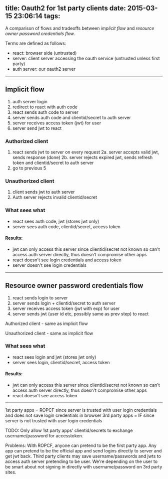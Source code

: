 title: Oauth2 for 1st party clients
date: 2015-03-15 23:06:14
tags:
---
A comparison of flows and tradeoffs between *implicit flow* and *resource owner password credentials flow*.

Terms are defined as follows:
  - react: browser side (untrusted)
  - server: client server accessing the oauth service (untrusted unless first party)
  - auth server: our oauth2 server

---------------------

## Implicit flow

1. auth server login
2. redirect to react with auth code
3. react sends auth code to server
4. server sends auth code and clientid/secret to auth server
5. server receives access token (jwt) for user
6. server send jwt to react

### Authorized client
1. react sends jwt to server on every request
2a. server accepts valid jwt, sends response (done)
2b. server rejects expired jwt, sends refresh token and clientid/secret to auth server
3. go to previous 5

### Unauthorized client
1. client sends jwt to auth server
2. Auth server rejects invalid clientid/secret

### What sees what
- react sees auth code, jwt (stores jwt only)
- server sees auth code, clientid/secret, access token

#### Results:
- jwt can only access this server since clientid/secret not known so can't access auth server directly, thus doesn't compromise other apps
- react doesn't see login credentials and access token
- server doesn't see login credentials


---------------------

## Resource owner password credentials flow

1. react sends login to server
2. server sends login + clientid/secret to auth server
3. server receives access token (jwt with exp) for user <!-- (maybe unsign at this point and re-sign during future requests to prevent client bypassing server to reach auth-server. maybe moot because sending this access token to auth server requires clientid+secret associated with the access token) -->
4. server sends jwt (user id etc, possibly same as prev step) to react

Authorized client - same as implicit flow

Unauthorized client - same as implicit flow

### What sees what
- react sees login and jwt (stores jwt only)
- server sees login, clientid/secret, access token

#### Results:
- jwt can only access this server since clientid/secret not known so can't access auth server directly, thus doesn't compromise other apps
- react doesn't see access token


---------------------

1st party apps = ROPCF since server is trusted with user login credentials and does not save login credentials in browser
3rd party apps = IF since server is not trusted with user login credentials

TODO: Only allow 1st party apps' clientid/secrets to exchange username/password for accesstoken.

Problems:
With ROPCF, anyone can pretend to be the first party app. Any app can pretend to be the official app and send logins directly to server and get jwt back. Third party clients may save username/passwords and jwts to access auth server pretending to be user. We're depending on the user to be smart about not signing in directly with username/password on 3rd party sites.
